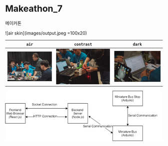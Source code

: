 # Makeathon_7
메이커톤 

![air skin](images/output.jpeg =100x20)

| `air` | `contrast` | `dark` |
| --- | --- | --- |
| ![air skin](images/p1.jpg) | ![contrast skin](images/p2.jpg) | ![dark skin](images/p3.jpg) |

![air skin](images/tourbus.png)
